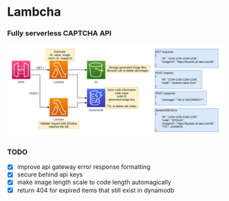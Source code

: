 # Lambcha

### Fully serverless CAPTCHA API

![diagram](lambcha.png)


### TODO
- [x] improve api gateway error response formatting
- [x] secure behind api keys
- [x] make image length scale to code length automagically
- [x] return 404 for expired items that still exist in dynamodb